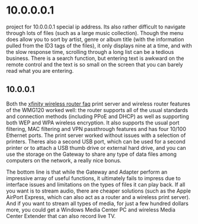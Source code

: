 # 10.0.0.0.1
project for 10.0.0.0.1 special ip address.  Its also rather difficult to navigate through lots of files (such as a large music collection). Though the menu does allow you to sort by artist, genre or album title (with the information pulled from the ID3 tags of the files), it only displays nine at a time, and with the slow response time, scrolling through a long list can be a tedious business. There is a search function, but entering text is awkward on the remote control and the text is so small on the screen that you can barely read what you are entering.
## 10.0.0.1
Both the <a rel="me" href="https://10001.network/5.php"> xfinity wireless router faq</a> print server and wireless router features of the WMG120 worked well: the router supports all of the usual standards and connection methods (including PPoE and DHCP) as well as supporting both WEP and WPA wireless encryption. It also supports the usual port filtering, MAC filtering and VPN passthrough features and has four 10/100 Ethernet ports. The print server worked without issues with a selection of printers. Theres also a second USB port, which can be used for a second printer or to attach a USB thumb drive or external hard drive, and you can use the storage on the Gateway to share any type of data files among computers on the network, a really nice bonus.

The bottom line is that while the Gateway and Adapter perform an impressive array of useful functions, it ultimately fails to impress due to interface issues and limitations on the types of files it can play back. If all you want is to stream audio, there are cheaper solutions (such as the Apple AirPort Express, which can also act as a router and a wireless print server). And if you want to stream all types of media, for just a few hundred dollars more, you could get a Windows Media Center PC and wireless Media Center Extender that can also record live TV.
